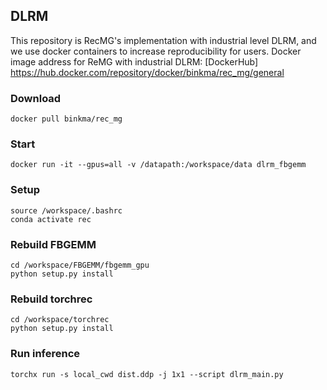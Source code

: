 ## DLRM 

This repository is RecMG's implementation with industrial level DLRM, and we use docker containers to increase reproducibility for users.
Docker image address for ReMG with industrial DLRM:
[DockerHub] https://hub.docker.com/repository/docker/binkma/rec_mg/general

### Download 

```
docker pull binkma/rec_mg
```

### Start

```
docker run -it --gpus=all -v /datapath:/workspace/data dlrm_fbgemm
```

### Setup
```
source /workspace/.bashrc
conda activate rec
```
### Rebuild FBGEMM

```
cd /workspace/FBGEMM/fbgemm_gpu
python setup.py install
```

### Rebuild torchrec

```
cd /workspace/torchrec
python setup.py install
```

### Run inference
```
torchx run -s local_cwd dist.ddp -j 1x1 --script dlrm_main.py
```

